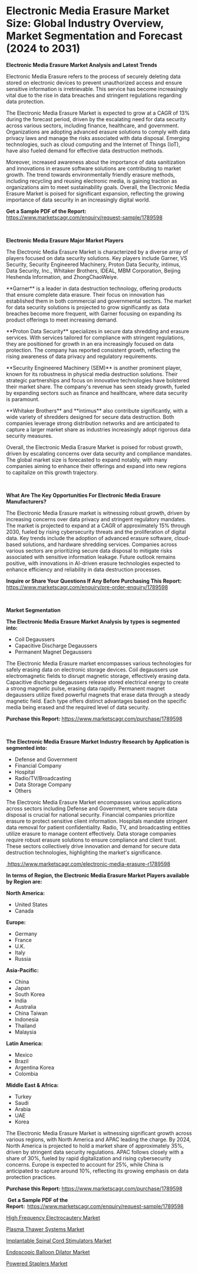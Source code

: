 <p><h1>Electronic Media Erasure Market Size: Global Industry Overview, Market Segmentation and Forecast (2024 to 2031)</h1></p><p><strong>Electronic Media Erasure Market Analysis and Latest Trends</strong></p>
<p><p>Electronic Media Erasure refers to the process of securely deleting data stored on electronic devices to prevent unauthorized access and ensure sensitive information is irretrievable. This service has become increasingly vital due to the rise in data breaches and stringent regulations regarding data protection. </p><p>The Electronic Media Erasure Market is expected to grow at a CAGR of 13% during the forecast period, driven by the escalating need for data security across various sectors, including finance, healthcare, and government. Organizations are adopting advanced erasure solutions to comply with data privacy laws and manage the risks associated with data disposal. Emerging technologies, such as cloud computing and the Internet of Things (IoT), have also fueled demand for effective data destruction methods. </p><p>Moreover, increased awareness about the importance of data sanitization and innovations in erasure software solutions are contributing to market growth. The trend towards environmentally friendly erasure methods, including recycling and reusing electronic media, is gaining traction as organizations aim to meet sustainability goals. Overall, the Electronic Media Erasure Market is poised for significant expansion, reflecting the growing importance of data security in an increasingly digital world.</p></p>
<p><strong>Get a Sample PDF of the Report:&nbsp;</strong> <a href="https://www.marketscagr.com/enquiry/request-sample/1789598?utm_campaign=1278&utm_medium=2&utm_source=Github&utm_content=ia&utm_term=13102024&utm_id=electronic-media-erasure">https://www.marketscagr.com/enquiry/request-sample/1789598</a></p>
<p>&nbsp;</p>
<p><strong>Electronic Media Erasure Major Market Players</strong></p>
<p><p>The Electronic Media Erasure Market is characterized by a diverse array of players focused on data security solutions. Key players include Garner, VS Security, Security Engineered Machinery, Proton Data Security, intimus, Data Security, Inc., Whitaker Brothers, IDEAL, MBM Corporation, Beijing Heshenda Information, and ZhongChaoWeiye.</p><p>**Garner** is a leader in data destruction technology, offering products that ensure complete data erasure. Their focus on innovation has established them in both commercial and governmental sectors. The market for data security solutions is projected to grow significantly as data breaches become more frequent, with Garner focusing on expanding its product offerings to meet increasing demand.</p><p>**Proton Data Security** specializes in secure data shredding and erasure services. With services tailored for compliance with stringent regulations, they are positioned for growth in an era increasingly focused on data protection. The company has reported consistent growth, reflecting the rising awareness of data privacy and regulatory requirements.</p><p>**Security Engineered Machinery (SEM)** is another prominent player, known for its robustness in physical media destruction solutions. Their strategic partnerships and focus on innovative technologies have bolstered their market share. The company's revenue has seen steady growth, fueled by expanding sectors such as finance and healthcare, where data security is paramount.</p><p>**Whitaker Brothers** and **intimus** also contribute significantly, with a wide variety of shredders designed for secure data destruction. Both companies leverage strong distribution networks and are anticipated to capture a larger market share as industries increasingly adopt rigorous data security measures.</p><p>Overall, the Electronic Media Erasure Market is poised for robust growth, driven by escalating concerns over data security and compliance mandates. The global market size is forecasted to expand notably, with many companies aiming to enhance their offerings and expand into new regions to capitalize on this growth trajectory.</p></p>
<p>&nbsp;</p>
<p><strong>What Are The Key Opportunities For Electronic Media Erasure Manufacturers?</strong></p>
<p><p>The Electronic Media Erasure market is witnessing robust growth, driven by increasing concerns over data privacy and stringent regulatory mandates. The market is projected to expand at a CAGR of approximately 15% through 2030, fueled by rising cybersecurity threats and the proliferation of digital data. Key trends include the adoption of advanced erasure software, cloud-based solutions, and hardware shredding services. Companies across various sectors are prioritizing secure data disposal to mitigate risks associated with sensitive information leakage. Future outlook remains positive, with innovations in AI-driven erasure technologies expected to enhance efficiency and reliability in data destruction processes.</p></p>
<p><strong>Inquire or Share Your Questions If Any Before Purchasing This Report:</strong> <a href="https://www.marketscagr.com/enquiry/pre-order-enquiry/1789598?utm_campaign=1278&utm_medium=2&utm_source=Github&utm_content=ia&utm_term=13102024&utm_id=electronic-media-erasure">https://www.marketscagr.com/enquiry/pre-order-enquiry/1789598</a></p>
<p>&nbsp;</p>
<p><strong>Market Segmentation</strong></p>
<p><strong>The Electronic Media Erasure Market Analysis by types is segmented into:</strong></p>
<p><ul><li>Coil Degaussers</li><li>Capacitive Discharge Degaussers</li><li>Permanent Magnet Degaussers</li></ul></p>
<p><p>The Electronic Media Erasure market encompasses various technologies for safely erasing data on electronic storage devices. Coil degaussers use electromagnetic fields to disrupt magnetic storage, effectively erasing data. Capacitive discharge degaussers release stored electrical energy to create a strong magnetic pulse, erasing data rapidly. Permanent magnet degaussers utilize fixed powerful magnets that erase data through a steady magnetic field. Each type offers distinct advantages based on the specific media being erased and the required level of data security.</p></p>
<p><strong>Purchase this Report:&nbsp;</strong><a href="https://www.marketscagr.com/purchase/1789598?utm_campaign=1278&utm_medium=2&utm_source=Github&utm_content=ia&utm_term=13102024&utm_id=electronic-media-erasure">https://www.marketscagr.com/purchase/1789598</a></p>
<p>&nbsp;</p>
<p><strong>The Electronic Media Erasure Market Industry Research by Application is segmented into:</strong></p>
<p><ul><li>Defense and Government</li><li>Financial Company</li><li>Hospital</li><li>Radio/TV/Broadcasting</li><li>Data Storage Company</li><li>Others</li></ul></p>
<p><p>The Electronic Media Erasure Market encompasses various applications across sectors including Defense and Government, where secure data disposal is crucial for national security. Financial companies prioritize erasure to protect sensitive client information. Hospitals mandate stringent data removal for patient confidentiality. Radio, TV, and broadcasting entities utilize erasure to manage content effectively. Data storage companies require robust erasure solutions to ensure compliance and client trust. These sectors collectively drive innovation and demand for secure data destruction technologies, highlighting the market's significance.</p></p>
<p><a href="https://www.marketscagr.com/electronic-media-erasure-r1789598?utm_campaign=1278&utm_medium=2&utm_source=Github&utm_content=ia&utm_term=13102024&utm_id=electronic-media-erasure">&nbsp;https://www.marketscagr.com/electronic-media-erasure-r1789598</a></p>
<p><strong>In terms of Region, the Electronic Media Erasure Market Players available by Region are:</strong></p>
<p>
    <p> <strong> North America: </strong>
        <ul>
            <li>United States</li>
            <li>Canada</li>
        </ul>
        </p> 
    <p> <strong> Europe: </strong>
        <ul>
            <li>Germany</li>
            <li>France</li>
            <li>U.K.</li>
            <li>Italy</li>
            <li>Russia</li>
        </ul>
        </p> 
    <p> <strong> Asia-Pacific: </strong>
        <ul>
            <li>China</li>
            <li>Japan</li>
            <li>South Korea</li>
            <li>India</li>
            <li>Australia</li>
            <li>China Taiwan</li>
            <li>Indonesia</li>
            <li>Thailand</li>
            <li>Malaysia</li>
        </ul>
        </p> 
    <p> <strong> Latin America: </strong>
        <ul>
            <li>Mexico</li>
            <li>Brazil</li>
            <li>Argentina Korea</li>
            <li>Colombia</li>
        </ul>
        </p> 
    <p> <strong> Middle East & Africa: </strong>
        <ul>
            <li>Turkey</li>
            <li>Saudi</li>
            <li>Arabia</li>
            <li>UAE</li>
            <li>Korea</li>
        </ul>
    </p>
    </p>
<p><p>The Electronic Media Erasure Market is witnessing significant growth across various regions, with North America and APAC leading the charge. By 2024, North America is projected to hold a market share of approximately 35%, driven by stringent data security regulations. APAC follows closely with a share of 30%, fueled by rapid digitalization and rising cybersecurity concerns. Europe is expected to account for 25%, while China is anticipated to capture around 10%, reflecting its growing emphasis on data protection practices.</p></p>
<p><strong>Purchase this Report: </strong><a href="https://www.marketscagr.com/purchase/1789598?utm_campaign=1278&utm_medium=2&utm_source=Github&utm_content=ia&utm_term=13102024&utm_id=electronic-media-erasure">https://www.marketscagr.com/purchase/1789598</a></p>
<p>&nbsp;<strong>Get a Sample PDF of the Report:&nbsp;&nbsp;</strong><a href="https://www.marketscagr.com/enquiry/request-sample/1789598?utm_campaign=1278&utm_medium=2&utm_source=Github&utm_content=ia&utm_term=13102024&utm_id=electronic-media-erasure">https://www.marketscagr.com/enquiry/request-sample/1789598</a></p>
<p><strong></strong></p>
<p><p><a href="https://www.linkedin.com/pulse/comprehensive-high-frequency-electrocautery-market-report-rzote?utm_campaign=1278&utm_medium=2&utm_source=Github&utm_content=ia&utm_term=13102024&utm_id=electronic-media-erasure">High Frequency Electrocautery Market</a></p><p><a href="https://www.linkedin.com/pulse/plasma-thawer-systems-market-investigation-industry-evolution-j8pqe?utm_campaign=1278&utm_medium=2&utm_source=Github&utm_content=ia&utm_term=13102024&utm_id=electronic-media-erasure">Plasma Thawer Systems Market</a></p><p><a href="https://www.linkedin.com/pulse/market-forecast-global-implantable-spinal-cord-stimulators-fqxse?utm_campaign=1278&utm_medium=2&utm_source=Github&utm_content=ia&utm_term=13102024&utm_id=electronic-media-erasure">Implantable Spinal Cord Stimulators Market</a></p><p><a href="https://www.linkedin.com/pulse/endoscopic-balloon-dilator-sector-surge-133-growth-roadmap-rirhe?utm_campaign=1278&utm_medium=2&utm_source=Github&utm_content=ia&utm_term=13102024&utm_id=electronic-media-erasure">Endoscopic Balloon Dilator Market</a></p><p><a href="https://www.linkedin.com/pulse/powered-staplers-market-navigating-challenges-unlocking-p5ope?utm_campaign=1278&utm_medium=2&utm_source=Github&utm_content=ia&utm_term=13102024&utm_id=electronic-media-erasure">Powered Staplers Market</a></p></p>